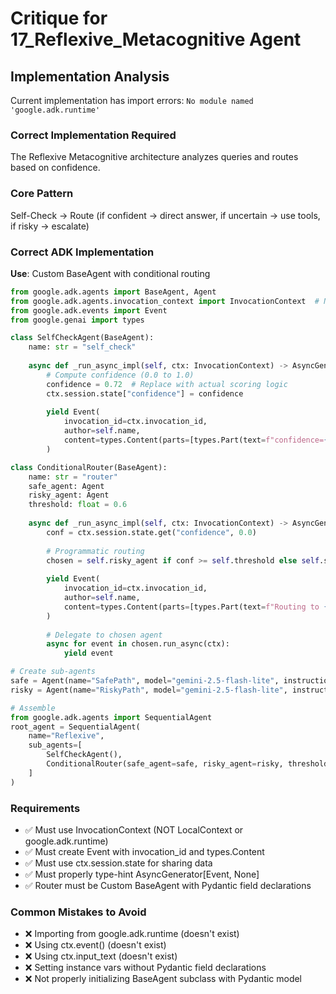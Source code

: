 # Critique for 17_Reflexive_Metacognitive Agent

## Implementation Analysis

Current implementation has import errors: `No module named 'google.adk.runtime'`

### Correct Implementation Required

The Reflexive Metacognitive architecture analyzes queries and routes based on confidence.

### Core Pattern
Self-Check → Route (if confident → direct answer, if uncertain → use tools, if risky → escalate)

### Correct ADK Implementation

**Use**: Custom BaseAgent with conditional routing

```python
from google.adk.agents import BaseAgent, Agent
from google.adk.agents.invocation_context import InvocationContext  # NOT google.adk.runtime
from google.adk.events import Event
from google.genai import types

class SelfCheckAgent(BaseAgent):
    name: str = "self_check"
    
    async def _run_async_impl(self, ctx: InvocationContext) -> AsyncGenerator[Event, None]:
        # Compute confidence (0.0 to 1.0)
        confidence = 0.72  # Replace with actual scoring logic
        ctx.session.state["confidence"] = confidence
        
        yield Event(
            invocation_id=ctx.invocation_id,
            author=self.name,
            content=types.Content(parts=[types.Part(text=f"confidence={confidence}")])
        )

class ConditionalRouter(BaseAgent):
    name: str = "router"
    safe_agent: Agent
    risky_agent: Agent
    threshold: float = 0.6
    
    async def _run_async_impl(self, ctx: InvocationContext) -> AsyncGenerator[Event, None]:
        conf = ctx.session.state.get("confidence", 0.0)
        
        # Programmatic routing
        chosen = self.risky_agent if conf >= self.threshold else self.safe_agent
        
        yield Event(
            invocation_id=ctx.invocation_id,
            author=self.name,
            content=types.Content(parts=[types.Part(text=f"Routing to {chosen.name}")])
        )
        
        # Delegate to chosen agent
        async for event in chosen.run_async(ctx):
            yield event

# Create sub-agents
safe = Agent(name="SafePath", model="gemini-2.5-flash-lite", instruction="Conservative response")
risky = Agent(name="RiskyPath", model="gemini-2.5-flash-lite", instruction="Aggressive response", tools=[google_search])

# Assemble
from google.adk.agents import SequentialAgent
root_agent = SequentialAgent(
    name="Reflexive",
    sub_agents=[
        SelfCheckAgent(),
        ConditionalRouter(safe_agent=safe, risky_agent=risky, threshold=0.6)
    ]
)
```

### Requirements
- ✅ Must use InvocationContext (NOT LocalContext or google.adk.runtime)
- ✅ Must create Event with invocation_id and types.Content
- ✅ Must use ctx.session.state for sharing data
- ✅ Must properly type-hint AsyncGenerator[Event, None]
- ✅ Router must be Custom BaseAgent with Pydantic field declarations

### Common Mistakes to Avoid
- ❌ Importing from google.adk.runtime (doesn't exist)
- ❌ Using ctx.event() (doesn't exist)
- ❌ Using ctx.input_text (doesn't exist)
- ❌ Setting instance vars without Pydantic field declarations
- ❌ Not properly initializing BaseAgent subclass with Pydantic model
